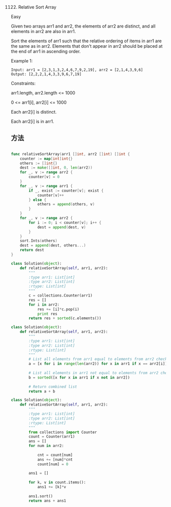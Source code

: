 1122. Relative Sort Array


Easy


Given two arrays arr1 and arr2, the elements of arr2 are distinct, and all elements in arr2 are also in arr1.

Sort the elements of arr1 such that the relative ordering of items in arr1 are the same as in arr2.  Elements that don't appear in arr2 should be placed at the end of arr1 in ascending order.

 

Example 1:

```
Input: arr1 = [2,3,1,3,2,4,6,7,9,2,19], arr2 = [2,1,4,3,9,6]
Output: [2,2,2,1,4,3,3,9,6,7,19]
```

Constraints:

arr1.length, arr2.length <= 1000

0 <= arr1[i], arr2[i] <= 1000

Each arr2[i] is distinct.

Each arr2[i] is in arr1.


## 方法

```go

func relativeSortArray(arr1 []int, arr2 []int) []int {
    counter := map[int]int{}
	others := []int{}
	dest := make([]int, 0, len(arr2))
	for _, v := range arr2 {
		counter[v] = 0
	}
	for _, v := range arr1 {
		if _, exist := counter[v]; exist {
			counter[v]++
		} else {
			others = append(others, v)
		}
	}
	for _, v := range arr2 {
		for i := 0; i < counter[v]; i++ {
			dest = append(dest, v)
		}
	}
	sort.Ints(others)
	dest = append(dest, others...)
	return dest
}
```

```python
class Solution(object):
    def relativeSortArray(self, arr1, arr2):
        """
        :type arr1: List[int]
        :type arr2: List[int]
        :rtype: List[int]
        """
        c = collections.Counter(arr1)
        res = []       
        for i in arr2:
            res += [i]*c.pop(i)  
            print res
        return res + sorted(c.elements())
```



```python
class Solution(object):
    def relativeSortArray(self, arr1, arr2):
        """
        :type arr1: List[int]
        :type arr2: List[int]
        :rtype: List[int]
        """
        # List all elements from arr1 equal to elements from arr2 checked one by one
        a = [x for i in range(len(arr2)) for x in arr1 if x == arr2[i]]
		
		# List all elements in arr1 not equal to elements from arr2 checked one by one
        b = sorted([x for x in arr1 if x not in arr2])
		
		# Return combined list
        return a + b
```



```python
class Solution(object):
    def relativeSortArray(self, arr1, arr2):
        """
        :type arr1: List[int]
        :type arr2: List[int]
        :rtype: List[int]
        """
        from collections import Counter
        count = Counter(arr1)
        ans = []
        for num in arr2:
            
            cnt = count[num]
            ans += [num]*cnt
            count[num] = 0
        
        ans1 = []
        
        for k, v in count.items():
            ans1 += [k]*v
        
        ans1.sort()
        return ans + ans1
```